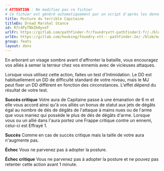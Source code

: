```yaml
---
# ATTENTION : Ne modifiez pas ce fichier
# Ce fichier est généré automatiquement par un script d'après les données du module Foundry VTT officiel et de sa traduction
title: Posture du terrible Capitaine
titleEn: Dread Marshal Stance
id: R7c4PyTNkZb0yvoT
urlFr: https://gitlab.com/pathfinder-fr/foundryvtt-pathfinder2-fr/-/blob/master/data/feats/R7c4PyTNkZb0yvoT.htm
urlEn: https://gitlab.com/hooking/foundry-vtt---pathfinder-2e/-/blob/master/packs/data/feats.db/dread-marshal-stance.json
group: feats
layout: dons
---
```

En arborant un visage sombre avant d'affronter la bataille, vous encouragez vos alliés à semer la terreur chez vos ennemis avec de vicieuses attaques.

Lorsque vous utilisez cette action, faites un test d'Intimidation. Le DD est habituellement un DD de difficulté standard de votre niveau, mais le MJ peut fixer un DD différent en fonction des circonstances. L'effet dépend du résultat de votre test.

**Succès critique** Votre aura de Capitaine passe à une émanation de 6 m et elle vous accord ainsi qu'à vos alliés un bonus de statut aux jets de dégâts égal au nombre de dés de dégâts de l'attaque à mains nues ou de l'arme que vous maniez qui possède le plus de dés de dégâts d'arme. Lorsque vous ou un allié dans l'aura portez une Frappe critique contre un ennemi, celui-ci est Effrayé 1.

**Succès** Comme en cas de succès critique mais la taille de votre aura n'augmente pas.

**Échec** Vous ne parvenez pas à adopter la posture.

**Échec critique** Vous ne parvenez pas à adopter la posture et ne pouvez pas retenter cette action avant 1 minute.



